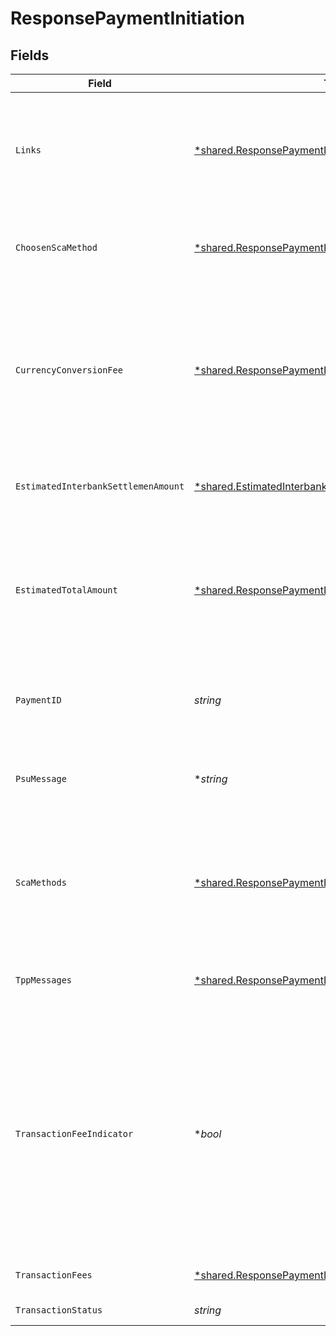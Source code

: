 # ResponsePaymentInitiation


## Fields

| Field                                                                                                                                                                                                        | Type                                                                                                                                                                                                         | Required                                                                                                                                                                                                     | Description                                                                                                                                                                                                  | Example                                                                                                                                                                                                      |
| ------------------------------------------------------------------------------------------------------------------------------------------------------------------------------------------------------------ | ------------------------------------------------------------------------------------------------------------------------------------------------------------------------------------------------------------ | ------------------------------------------------------------------------------------------------------------------------------------------------------------------------------------------------------------ | ------------------------------------------------------------------------------------------------------------------------------------------------------------------------------------------------------------ | ------------------------------------------------------------------------------------------------------------------------------------------------------------------------------------------------------------ |
| `Links`                                                                                                                                                                                                      | [*shared.ResponsePaymentInitiationLinks](../../models/shared/responsepaymentinitiationlinks.md)                                                                                                              | :heavy_minus_sign:                                                                                                                                                                                           | Lista de hipervínculos para ser reconocidos por el TPP. Tipos soportados en esta respuesta:                                                                                                                  |                                                                                                                                                                                                              |
| `ChoosenScaMethod`                                                                                                                                                                                           | [*shared.ResponsePaymentInitiationChoosenScaMethod](../../models/shared/responsepaymentinitiationchoosenscamethod.md)                                                                                        | :heavy_minus_sign:                                                                                                                                                                                           | NO SOPORTADO EN ESTA VERSIÓN. SOLO EMBEBIDO                                                                                                                                                                  |                                                                                                                                                                                                              |
| `CurrencyConversionFee`                                                                                                                                                                                      | [*shared.ResponsePaymentInitiationCurrencyConversionFee](../../models/shared/responsepaymentinitiationcurrencyconversionfee.md)                                                                              | :heavy_minus_sign:                                                                                                                                                                                           | Podría ser usado por el ASPSP para transportar comisiones por conversión específica de la moneda asociada a la transferencia de crédito iniciada.                                                            |                                                                                                                                                                                                              |
| `EstimatedInterbankSettlemenAmount`                                                                                                                                                                          | [*shared.EstimatedInterbankSettlemenAmount](../../models/shared/estimatedinterbanksettlemenamount.md)                                                                                                        | :heavy_minus_sign:                                                                                                                                                                                           | Importe estimado a ser transferido al beneficiario.                                                                                                                                                          |                                                                                                                                                                                                              |
| `EstimatedTotalAmount`                                                                                                                                                                                       | [*shared.ResponsePaymentInitiationEstimatedTotalAmount](../../models/shared/responsepaymentinitiationestimatedtotalamount.md)                                                                                | :heavy_minus_sign:                                                                                                                                                                                           | Importe el cual se estima que será retirado de la cuenta del ordenante. Nota: este importe incluye comisiones.                                                                                               |                                                                                                                                                                                                              |
| `PaymentID`                                                                                                                                                                                                  | *string*                                                                                                                                                                                                     | :heavy_check_mark:                                                                                                                                                                                           | Identificador del recurso que referencia a la iniciación de pago.                                                                                                                                            | 1b3ab8e8-0fd5-43d2-946e-d75958b172e7                                                                                                                                                                         |
| `PsuMessage`                                                                                                                                                                                                 | **string*                                                                                                                                                                                                    | :heavy_minus_sign:                                                                                                                                                                                           | Texto enviado al TPP a través del HUB para ser mostrado al PSU.                                                                                                                                              | Mensaje de ejemplo                                                                                                                                                                                           |
| `ScaMethods`                                                                                                                                                                                                 | [*shared.ResponsePaymentInitiationScaMethods](../../models/shared/responsepaymentinitiationscamethods.md)                                                                                                    | :heavy_minus_sign:                                                                                                                                                                                           | Este elemento es contenido si SCA es requerido y si el PSU puede elegir entre diferentes métodos de autenticación.                                                                                           |                                                                                                                                                                                                              |
| `TppMessages`                                                                                                                                                                                                | [*shared.ResponsePaymentInitiationTppMessages](../../models/shared/responsepaymentinitiationtppmessages.md)                                                                                                  | :heavy_minus_sign:                                                                                                                                                                                           | Mensaje para el TPP enviado a través del HUB.                                                                                                                                                                |                                                                                                                                                                                                              |
| `TransactionFeeIndicator`                                                                                                                                                                                    | **bool*                                                                                                                                                                                                      | :heavy_minus_sign:                                                                                                                                                                                           | Si es igual a "true", la transacción implicará una comisión según el ASPSP o según lo acordado entre ASPSP y PSU. Si es igual a "false", la transacción no implicará ninguna comisión adicional para el PSU. | false                                                                                                                                                                                                        |
| `TransactionFees`                                                                                                                                                                                            | [*shared.ResponsePaymentInitiationTransactionFees](../../models/shared/responsepaymentinitiationtransactionfees.md)                                                                                          | :heavy_minus_sign:                                                                                                                                                                                           | Comisiones asociadas al pago.                                                                                                                                                                                |                                                                                                                                                                                                              |
| `TransactionStatus`                                                                                                                                                                                          | *string*                                                                                                                                                                                                     | :heavy_check_mark:                                                                                                                                                                                           | Estado de la transaccion                                                                                                                                                                                     | RCVD                                                                                                                                                                                                         |